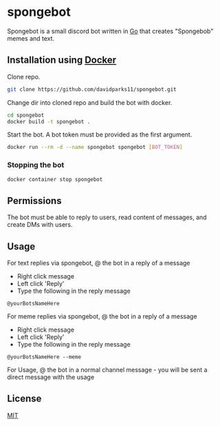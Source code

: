 # spongebot

Spongebot is a small discord bot written in [Go] that creates "Spongebob" memes and text.  

## Installation using [Docker]

Clone repo.
```bash
git clone https://github.com/davidparks11/spongebot.git
```

Change dir into cloned repo and build the bot with docker.
```bash
cd spongebot
docker build -t spongebot .
```

Start the bot. A bot token must be provided as the first argument. 
```bash
docker run --rm -d --name spongebot spongebot [BOT_TOKEN]
```

### Stopping the bot
```bash
docker container stop spongebot
```

## Permissions
The bot must be able to reply to users, read content of messages, and create DMs with users. 

## Usage
For text replies via spongebot, @ the bot in a reply of a message

- Right click message
- Left click 'Reply'
- Type the following in the reply message
```
@yourBotsNameHere
```

For meme replies via spongebot, @ the bot in a reply of a message

- Right click message
- Left click 'Reply'
- Type the following in the reply message
```
@yourBotsNameHere --meme
```

For Usage, @ the bot in a normal channel message - you will be sent a direct message with the usage

## License
[MIT](https://choosealicense.com/licenses/mit/)

[Go]: https://go.dev/
[Docker]: (https://docs.docker.com/get-docker/)